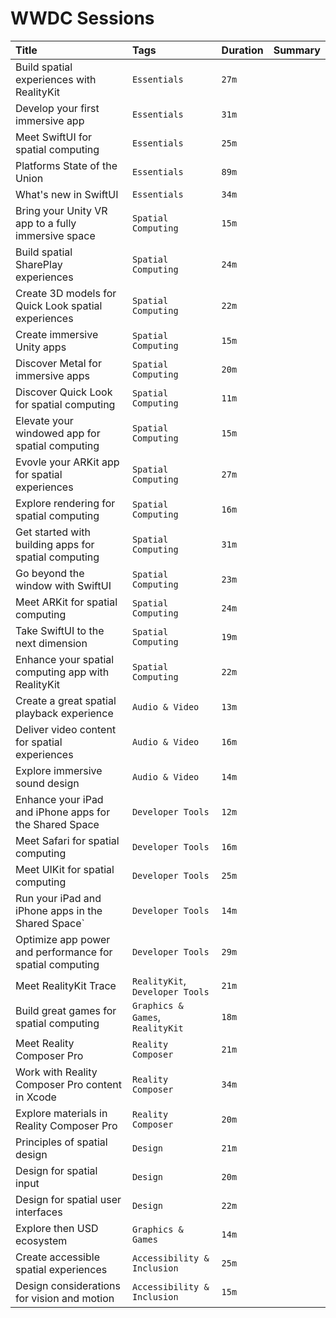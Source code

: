 # WWDC Sessions

|Title|Tags|Duration|Summary|
|:--|:--|:--|:--|
|Build spatial experiences with RealityKit|`Essentials`|`27m`|
|Develop your first immersive app|`Essentials`|`31m`|
|Meet SwiftUI for spatial computing|`Essentials`|`25m`|
|Platforms State of the Union|`Essentials`|`89m`|
|What's new in SwiftUI|`Essentials`|`34m`|
|Bring your Unity VR app to a fully immersive space|`Spatial Computing`|`15m`|
|Build spatial SharePlay experiences|`Spatial Computing`|`24m`|
|Create 3D models for Quick Look spatial experiences|`Spatial Computing`|`22m`|
|Create immersive Unity apps|`Spatial Computing`|`15m`|
|Discover Metal for immersive apps|`Spatial Computing`|`20m`|
|Discover Quick Look for spatial computing|`Spatial Computing`|`11m`|
|Elevate your windowed app for spatial computing|`Spatial Computing`|`15m`|
|Evovle your ARKit app for spatial experiences|`Spatial Computing`|`27m`|
|Explore rendering for spatial computing|`Spatial Computing`|`16m`|
|Get started with building apps for spatial computing|`Spatial Computing`|`31m`|
|Go beyond the window with SwiftUI|`Spatial Computing`|`23m`|
|Meet ARKit for spatial computing|`Spatial Computing`|`24m`|
|Take SwiftUI to the next dimension|`Spatial Computing`|`19m`|
|Enhance your spatial computing app with RealityKit|`Spatial Computing`|`22m`|
|Create a great spatial playback experience|`Audio & Video`|`13m`|
|Deliver video content for spatial experiences|`Audio & Video`|`16m`|
|Explore immersive sound design|`Audio & Video`|`14m`|
|Enhance your iPad and iPhone apps for the Shared Space|`Developer Tools`|`12m`|
|Meet Safari for spatial computing|`Developer Tools`|`16m`|
|Meet UIKit for spatial computing|`Developer Tools`|`25m`|
|Run your iPad and iPhone apps in the Shared Space`|`Developer Tools`|`14m`|
|Optimize app power and performance for spatial computing|`Developer Tools`|`29m`|
|Meet RealityKit Trace|`RealityKit`, `Developer Tools`|`21m`|
|Build great games for spatial computing|`Graphics & Games`, `RealityKit`|`18m`|
|Meet Reality Composer Pro|`Reality Composer`|`21m`|
|Work with Reality Composer Pro content in Xcode|`Reality Composer`|`34m`|
|Explore materials in Reality Composer Pro|`Reality Composer`|`20m`|
|Principles of spatial design|`Design`|`21m`|
|Design for spatial input|`Design`|`20m`|
|Design for spatial user interfaces|`Design`|`22m`|
|Explore then USD ecosystem|`Graphics & Games`|`14m`|
|Create accessible spatial experiences|`Accessibility & Inclusion`|`25m`|
|Design considerations for vision and motion|`Accessibility & Inclusion`|`15m`|
